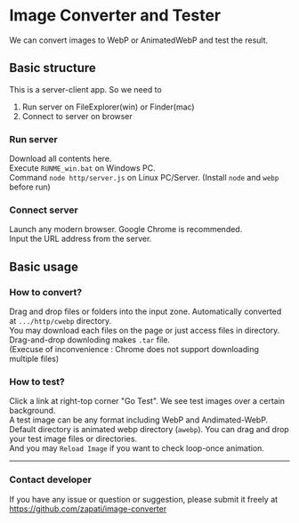 # Image Converter and Tester

We can convert images to WebP or AnimatedWebP and test the result.

## Basic structure

This is a server-client app. So we need to

1. Run server on FileExplorer(win) or Finder(mac)
1. Connect to server on browser

### Run server

Download all contents here.<br/>
Execute `RUNME_win.bat` on Windows PC.<br/>
Command `node http/server.js` on Linux PC/Server. (Install `node` and `webp` before run)

### Connect server

Launch any modern browser. Google Chrome is recommended.<br/>
Input the URL address from the server.

## Basic usage

### How to convert?

Drag and drop files or folders into the input zone.
Automatically converted at `.../http/cwebp` directory.<br/>
You may download each files on the page or just access files in directory.
Drag-and-drop downloding makes `.tar` file.<br/>
(Execuse of inconvenience : Chrome does not support downloading multiple files)

### How to test?

Click a link at right-top corner "Go Test".
We see test images over a certain background.<br/>
A test image can be any format including WebP and Andimated-WebP.<br/>
Default directory is animated webp directory (`awebp`). You can drag and drop your test image files or directories.<br/>
And you may `Reload Image` if you want to check loop-once animation.

---

### Contact developer

If you have any issue or question or suggestion, please submit it freely at https://github.com/zapati/image-converter
